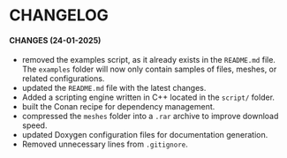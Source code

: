 # CHANGELOG

#### CHANGES (24-01-2025)
- removed the examples script, as it already exists in the `README.md` file. The `examples` folder will now only contain samples of files, meshes, or related configurations.
- updated the `README.md` file with the latest changes.
- Added a scripting engine written in C++ located in the `script/` folder.
- built the Conan recipe for dependency management.
- compressed the `meshes` folder into a `.rar` archive to improve download speed.
- updated Doxygen configuration files for documentation generation.
- Removed unnecessary lines from `.gitignore`.
